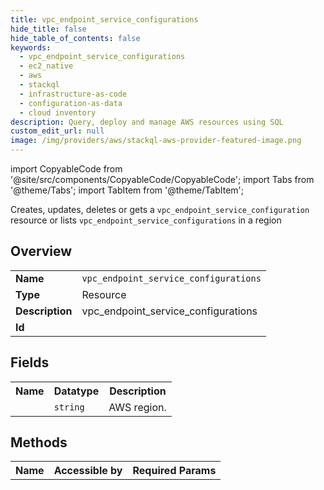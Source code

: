 ```yaml
---
title: vpc_endpoint_service_configurations
hide_title: false
hide_table_of_contents: false
keywords:
  - vpc_endpoint_service_configurations
  - ec2_native
  - aws
  - stackql
  - infrastructure-as-code
  - configuration-as-data
  - cloud inventory
description: Query, deploy and manage AWS resources using SQL
custom_edit_url: null
image: /img/providers/aws/stackql-aws-provider-featured-image.png
---
```


import CopyableCode from '@site/src/components/CopyableCode/CopyableCode';
import Tabs from '@theme/Tabs';
import TabItem from '@theme/TabItem';

Creates, updates, deletes or gets a <code>vpc_endpoint_service_configuration</code> resource or lists <code>vpc_endpoint_service_configurations</code> in a region

## Overview
<table><tbody>
<tr><td><b>Name</b></td><td><code>vpc_endpoint_service_configurations</code></td></tr>
<tr><td><b>Type</b></td><td>Resource</td></tr>
<tr><td><b>Description</b></td><td>vpc_endpoint_service_configurations</td></tr>
<tr><td><b>Id</b></td><td><CopyableCode code="aws.ec2_native.vpc_endpoint_service_configurations" /></td></tr>
</tbody></table>

## Fields
<table><tbody><tr><th>Name</th><th>Datatype</th><th>Description</th></tr><tr><td><CopyableCode code="region" /></td><td><code>string</code></td><td>AWS region.</td></tr>
</tbody></table>

## Methods

<table><tbody>
  <tr>
    <th>Name</th>
    <th>Accessible by</th>
    <th>Required Params</th>
  </tr>
</tbody></table>







